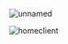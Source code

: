 
![unnamed](https://user-images.githubusercontent.com/62395780/157469728-9a607a38-8c22-46b2-b1fa-3bbebeb8d22d.png)

![homeclient](https://user-images.githubusercontent.com/62395780/157469772-3edfdbd9-1c71-457c-a172-7ded01afa1e0.png)

